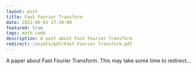 ```yaml
---
layout: post
title: Fast Fourier Transform
date: 2022-06-01 17:39:00
featured: true
tags: math code
description: A post about Fast Fourier Transform
redirect: /assets/pdf/Fast Fourier Transform.pdf
---
```


A paper about Fast Fourier Transform.
This may take some time to redirect...
